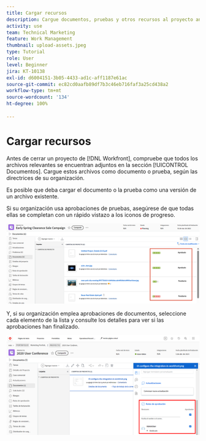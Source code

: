 ```yaml
---
title: Cargar recursos
description: Cargue documentos, pruebas y otros recursos al proyecto antes de cerrarlo para asegurarse de que todos los datos relevantes estén asociados.
activity: use
team: Technical Marketing
feature: Work Management
thumbnail: upload-assets.jpeg
type: Tutorial
role: User
level: Beginner
jira: KT-10138
exl-id: d6004151-3b05-4433-ad1c-aff1187e61ac
source-git-commit: ec82cd0aafb89df7b3c46eb716faf3a25cd438a2
workflow-type: tm+mt
source-wordcount: '134'
ht-degree: 100%

---
```


# Cargar recursos

Antes de cerrar un proyecto de [!DNL Workfront], compruebe que todos los archivos relevantes se encuentran adjuntos en la sección [!UICONTROL Documentos]. Cargue estos archivos como documento o prueba, según las directrices de su organización.

Es posible que deba cargar el documento o la prueba como una versión de un archivo existente.

Si su organización usa aprobaciones de pruebas, asegúrese de que todas ellas se completan con un rápido vistazo a los iconos de progreso.

![Página Documentos que muestra los iconos de progreso de la revisión](assets/planner-fund-proof-progress-icons.png)

Y, si su organización emplea aprobaciones de documentos, seleccione cada elemento de la lista y consulte los detalles para ver si las aprobaciones han finalizado.

![Resumen lateral en la página Documentos que muestra la aprobación del documento](assets/planner-fund-document-approval.png)

<!---
learn more urls
Create proofs
Add new documents to Workfront
--->
